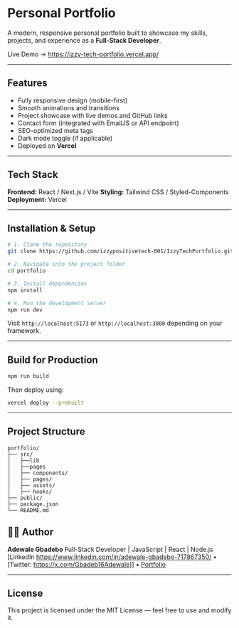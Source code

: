 #  Personal Portfolio

A modern, responsive personal portfolio built to showcase my skills, projects, and experience as a **Full-Stack Developer**.

Live Demo → https://izzy-tech-portfolio.vercel.app/

---

## Features

* Fully responsive design (mobile-first)
* Smooth animations and transitions
* Project showcase with live demos and GitHub links
* Contact form (integrated with EmailJS or API endpoint)
* SEO-optimized meta tags
* Dark mode toggle (if applicable)
* Deployed on **Vercel**

---

## Tech Stack

**Frontend:** React / Next.js / Vite
**Styling:** Tailwind CSS / Styled-Components
**Deployment:** Vercel


---

## Installation & Setup

```bash
# 1. Clone the repository
git clone https://github.com/izzypositivetech-001/IzzyTechPortfolio.git

# 2. Navigate into the project folder
cd portfolio

# 3. Install dependencies
npm install

# 4. Run the development server
npm run dev
```

Visit `http://localhost:5173` or `http://localhost:3000` depending on your framework.

---

## Build for Production

```bash
npm run build
```

Then deploy using:

```bash
vercel deploy --prebuilt
```

---

## Project Structure

```
portfolio/
├── src/
│   ├──lib
│   ├──pages
│   ├── components/
│   ├── pages/
│   ├── assets/
│   ├── hooks/
├── public/
├── package.json
└── README.md
```



## 🧑‍💻 Author

**Adewale Gbadebo**
Full-Stack Developer | JavaScript | React | Node.js
[LinkedIn https://www.linkedin.com/in/adewale-gbadebo-717867350/ • [Twitter: https://x.com/Gbadeb16Adewale]] • [Portfolio](https://izzy-tech-portfolio.vercel.app/)

---

##  License

This project is licensed under the MIT License — feel free to use and modify it.
